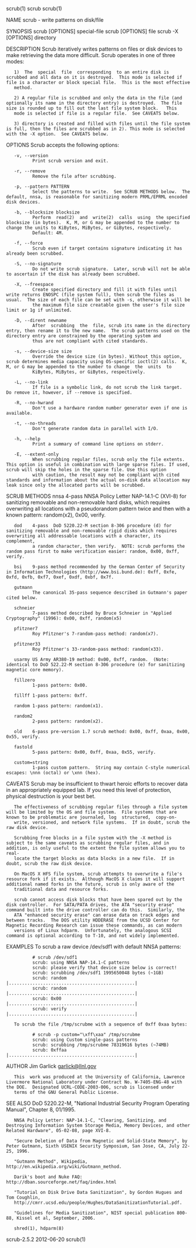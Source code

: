 scrub(1)                                                                                            scrub                                                                                            scrub(1)



NAME
       scrub - write patterns on disk/file

SYNOPSIS
       scrub [OPTIONS] special-file
       scrub [OPTIONS] file
       scrub -X [OPTIONS] directory

DESCRIPTION
       Scrub iteratively writes patterns on files or disk devices to make retrieving the data more difficult.  Scrub operates in one of three modes:

       1)  The  special  file  corresponding  to an entire disk is scrubbed and all data on it is destroyed.  This mode is selected if file is a character or block special file.  This is the most effective
       method.

       2) A regular file is scrubbed and only the data in the file (and optionally its name in the directory entry) is destroyed.  The file size is rounded up to fill out the last file system block.   This
       mode is selected if file is a regular file.  See CAVEATS below.

       3) directory is created and filled with files until the file system is full, then the files are scrubbed as in 2). This mode is selected with the -X option.  See CAVEATS below.

OPTIONS
       Scrub accepts the following options:

       -v, --version
              Print scrub version and exit.

       -r, --remove
              Remove the file after scrubbing.

       -p, --pattern PATTERN
              Select the patterns to write.  See SCRUB METHODS below.  The default, nnsa, is reasonable for sanitizing modern PRML/EPRML encoded disk devices.

       -b, --blocksize blocksize
              Perform  read(2)  and  write(2)  calls  using  the specified blocksize (in bytes).  K, M, or G may be appended to the number to change the units to KiBytes, MiBytes, or GiBytes, respectively.
              Default: 4M.

       -f, --force
              Scrub even if target contains signature indicating it has already been scrubbed.

       -S, --no-signature
              Do not write scrub signature.  Later, scrub will not be able to ascertain if the disk has already been scrubbed.

       -X, --freespace
              Create specified directory and fill it with files until write returns ENOSPC (file system full), then scrub the files as usual.  The size of each file can be set with -s, otherwise it will be
              the maximum file size creatable given the user's file size limit or 1g if unlimited.

       -D, --dirent newname
              After  scrubbing  the  file, scrub its name in the directory entry, then rename it to the new name.  The scrub patterns used on the directory entry are constrained by the operating system and
              thus are not compliant with cited standards.

       -s, --device-size size
              Override the device size (in bytes). Without this option, scrub determines media capacity using OS-specific ioctl(2) calls.  K, M, or G may be appended to the number to change  the  units  to
              KiBytes, MiBytes, or GiBytes, respectively.

       -L, --no-link
              If file is a symbolic link, do not scrub the link target.  Do remove it, however, if --remove is specified.

       -R, --no-hwrand
              Don't use a hardware random number generator even if one is available.

       -t, --no-threads
              Don't generate random data in parallel with I/O.

       -h, --help
              Print a summary of command line options on stderr.

       -E, --extent-only
              When scrubbing regular files, scrub only the file extents. This option is useful in combination with large sparse files. If used, scrub will skip the holes in the sparse file. Use this option
              with caution, the result may not be compliant with cited standards and information about the actual on-disk data allocation may leak since only the allocated parts will be scrubbed.

SCRUB METHODS
       nnsa   4-pass NNSA Policy Letter NAP-14.1-C (XVI-8) for sanitizing removable and non-removable hard disks, which requires overwriting all locations with a pseudorandom pattern twice and then with  a
              known pattern: random(x2), 0x00, verify.

       dod    4-pass  DoD 5220.22-M section 8-306 procedure (d) for sanitizing removable and non-removable rigid disks which requires overwriting all addressable locations with a character, its complement,
              a random character, then verify.  NOTE: scrub performs the random pass first to make verification easier: random, 0x00, 0xff, verify.

       bsi    9-pass method recommended by the German Center of Security in Information Technologies (http://www.bsi.bund.de): 0xff, 0xfe, 0xfd, 0xfb, 0xf7, 0xef, 0xdf, 0xbf, 0x7f.

       gutmann
              The canonical 35-pass sequence described in Gutmann's paper cited below.

       schneier
              7-pass method described by Bruce Schneier in "Applied Cryptography" (1996): 0x00, 0xff, random(x5)

       pfitzner7
              Roy Pfitzner's 7-random-pass method: random(x7).

       pfitzner33
              Roy Pfitzner's 33-random-pass method: random(x33).

       usarmy US Army AR380-19 method: 0x00, 0xff, random.  (Note: identical to DoD 522.22-M section 8-306 procedure (e) for sanitizing magnetic core memory).

       fillzero
              1-pass pattern: 0x00.

       fillff 1-pass pattern: 0xff.

       random 1-pass pattern: random(x1).

       random2
              2-pass pattern: random(x2).

       old    6-pass pre-version 1.7 scrub method: 0x00, 0xff, 0xaa, 0x00, 0x55, verify.

       fastold
              5-pass pattern: 0x00, 0xff, 0xaa, 0x55, verify.

       custom=string
              1-pass custom pattern.  String may contain C-style numerical escapes: \nnn (octal) or \xnn (hex).

CAVEATS
       Scrub may be insufficient to thwart heroic efforts to recover data in an appropriately equipped lab.  If you need this level of protection, physical destruction is your best bet.

       The effectiveness of scrubbing regular files through a file system will be limited by the OS and file system.  File systems that are known to be problematic are journaled, log  structured,  copy-on-
       write, versioned, and network file systems.  If in doubt, scrub the raw disk device.

       Scrubbing free blocks in a file system with the -X method is subject to the same caveats as scrubbing regular files, and in addition, is only useful to the extent the file system allows you to real‐
       locate the target blocks as data blocks in a new file.  If in doubt, scrub the raw disk device.

       On MacOS X HFS file system, scrub attempts to overwrite a file's resource fork if it exists.  Although MacOS X claims it will support additional named forks in the future, scrub is only aware of the
       traditional data and resource forks.

       scrub cannot access disk blocks that have been spared out by the disk controller.  For SATA/PATA drives, the ATA "security erase" command built into the drive controller can do this.  Similarly, the
       ATA "enhanced security erase" can erase data on track edges and between tracks.  The DOS utility HDDERASE from the UCSD Center for Magnetic Recording Research can issue these commands, as can modern
       versions of Linux hdparm.  Unfortunately, the analogous SCSI command is optional according to T-10, and not widely implemented.

EXAMPLES
       To scrub a raw device /dev/sdf1 with default NNSA patterns:

              # scrub /dev/sdf1
              scrub: using NNSA NAP-14.1-C patterns
              scrub: please verify that device size below is correct!
              scrub: scrubbing /dev/sdf1 1995650048 bytes (~1GB)
              scrub: random  |................................................|
              scrub: random  |................................................|
              scrub: 0x00    |................................................|
              scrub: verify  |................................................|

       To scrub the file /tmp/scrubme with a sequence of 0xff 0xaa bytes:

              # scrub -p custom="\xff\xaa" /tmp/scrubme
              scrub: using Custom single-pass patterns
              scrub: scrubbing /tmp/scrubme 78319616 bytes (~74MB)
              scrub: 0xffaa  |................................................|

AUTHOR
       Jim Garlick <garlick@llnl.gov>

       This  work was produced at the University of California, Lawrence Livermore National Laboratory under Contract No. W-7405-ENG-48 with the DOE.  Designated UCRL-CODE-2003-006, scrub is licensed under
       terms of the GNU General Public License.

SEE ALSO
       DoD 5220.22-M, "National Industrial Security Program Operating Manual", Chapter 8, 01/1995.

       NNSA Policy Letter: NAP-14.1-C, "Clearing, Sanitizing, and Destroying Information System Storage Media, Memory Devices, and other Related Hardware", 05-02-08, page XVI-8.

       "Secure Deletion of Data from Magnetic and Solid-State Memory", by Peter Gutmann, Sixth USENIX Security Symposium, San Jose, CA, July 22-25, 1996.

       "Gutmann Method", Wikipedia, http://en.wikipedia.org/wiki/Gutmann_method.

       Darik's boot and Nuke FAQ: http://dban.sourceforge.net/faq/index.html

       "Tutorial on Disk Drive Data Sanitization", by Gordon Hugues and Tom Coughlin,
       http://cmrr.ucsd.edu/people/Hughes/DataSanitizationTutorial.pdf.

       "Guidelines for Media Sanitization", NIST special publication 800-88, Kissel et al, September, 2006.

       shred(1), hdparm(8)



scrub-2.5.2                                                                                       2012-06-20                                                                                         scrub(1)
